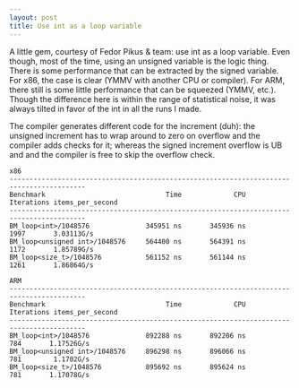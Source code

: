 ```yaml
---
layout: post
title: Use int as a loop variable
---
```


A little gem, courtesy of Fedor Pikus & team: use int as a loop variable. Even though, most of the time, using an unsigned variable is the logic thing. There is some performance that can be extracted by the signed variable. For x86, the case is clear (YMMV with another CPU or compiler). For ARM, there still is some little performance that can be squeezed (YMMV, etc.). Though the difference here is within the range of statistical noise, it was always tilted in favor of the int in all the runs I made.

The compiler generates different code for the increment (duh): the unsigned increment has to wrap around to zero on overflow and the compiler adds checks for it; whereas the signed increment overflow is UB and and the compiler is free to skip the overflow check.


```
x86
-----------------------------------------------------------------------------------------
Benchmark                              Time             CPU   Iterations items_per_second
-----------------------------------------------------------------------------------------
BM_loop<int>/1048576              345951 ns       345936 ns         1997       3.03113G/s
BM_loop<unsigned int>/1048576     564400 ns       564391 ns         1172       1.85789G/s
BM_loop<size_t>/1048576           561152 ns       561144 ns         1261       1.86864G/s

ARM
-----------------------------------------------------------------------------------------
Benchmark                              Time             CPU   Iterations items_per_second
-----------------------------------------------------------------------------------------
BM_loop<int>/1048576              892288 ns       892206 ns          784       1.17526G/s
BM_loop<unsigned int>/1048576     896298 ns       896066 ns          781        1.1702G/s
BM_loop<size_t>/1048576           895692 ns       895624 ns          781       1.17078G/s

```



